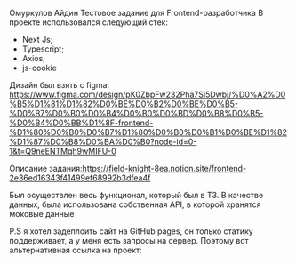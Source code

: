 Омуркулов Айдин
Тестовое задание для Frontend-разработчика
В проекте использовался следующий стек:

-   Next Js;
-   Typescript;
-   Axios;
-   js-cookie

Дизайн был взять с figma: https://www.figma.com/design/pK0ZbpFw232Pha7Si5Dwbj/%D0%A2%D0%B5%D1%81%D1%82%D0%BE%D0%B2%D0%BE%D0%B5-%D0%B7%D0%B0%D0%B4%D0%B0%D0%BD%D0%B8%D0%B5-%D0%B4%D0%BB%D1%8F-frontend-%D1%80%D0%B0%D0%B7%D1%80%D0%B0%D0%B1%D0%BE%D1%82%D1%87%D0%B8%D0%BA%D0%B0?node-id=0-1&t=Q9neENTMqh9wMIFU-0

Описание задания:https://field-knight-8ea.notion.site/frontend-2e36ed16343f41499ef68992b3dfea4f

Был осуществлен весь функционал, который был в ТЗ. В качестве данных, была использована собственная API, в которой
хранятся моковые данные

P.S я хотел задеплоить сайт на GitHub pages, он только статику поддерживает, а у меня есть запросы на сервер.
Поэтому вот альтернативная ссылка на проект:
